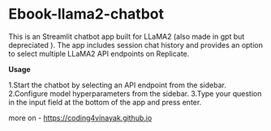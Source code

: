 # Ebook-llama2-chatbot

This is an  Streamlit chatbot app built for LLaMA2 (also made in gpt but depreciated ). The app includes session chat history and provides an option to select multiple LLaMA2 API endpoints on Replicate.


**Usage**

1.Start the chatbot by selecting an API endpoint from the sidebar.
2.Configure model hyperparameters from the sidebar.
3.Type your question in the input field at the bottom of the app and press enter.


more on - https://coding4vinayak.github.io
